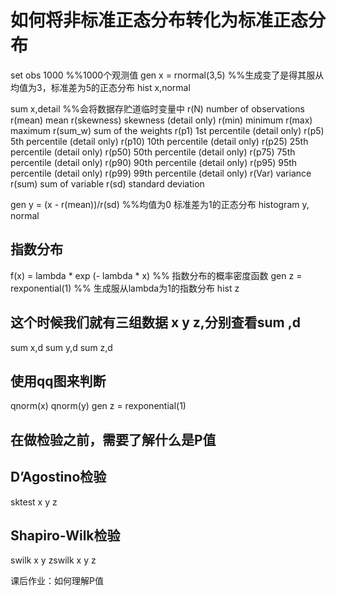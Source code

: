 # 如何将非标准正态分布转化为标准正态分布

set obs 1000 %%1000个观测值
gen x = rnormal(3,5) %%生成变了是得其服从均值为3，标准差为5的正态分布
hist x,normal

sum x,detail  %%会将数据存贮道临时变量中
      r(N)           number of observations
      r(mean)        mean
      r(skewness)    skewness (detail only)
      r(min)         minimum
      r(max)         maximum
      r(sum_w)       sum of the weights
      r(p1)          1st percentile (detail only)
      r(p5)          5th percentile (detail only)
      r(p10)         10th percentile (detail only)
      r(p25)         25th percentile (detail only)
      r(p50)         50th percentile (detail only)
      r(p75)         75th percentile (detail only)
      r(p90)         90th percentile (detail only)
      r(p95)         95th percentile (detail only)
      r(p99)         99th percentile (detail only)
      r(Var)         variance
      r(sum)         sum of variable
      r(sd)          standard deviation

gen y = (x - r(mean))/r(sd)  %%均值为0 标准差为1的正态分布
histogram y, normal

## 指数分布
f(x) = lambda * exp (- lambda * x)  %% 指数分布的概率密度函数
gen z =  rexponential(1) %% 生成服从lambda为1的指数分布
hist z

## 这个时候我们就有三组数据 x y z,分别查看sum ,d
sum x,d
sum y,d
sum z,d


## 使用qq图来判断
qnorm(x)
qnorm(y)
gen z = rexponential(1)

## 在做检验之前，需要了解什么是P值


## D’Agostino检验
sktest x y z 


## Shapiro-Wilk检验
swilk x y zswilk x y z

课后作业：如何理解P值